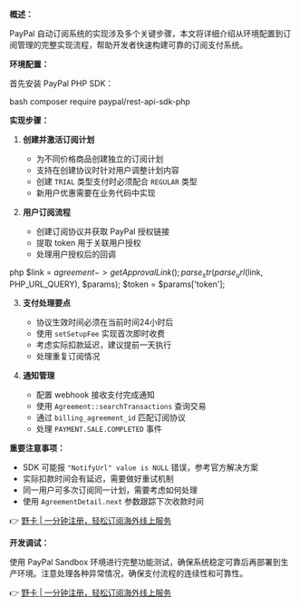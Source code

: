 **概述：**

PayPal 自动订阅系统的实现涉及多个关键步骤，本文将详细介绍从环境配置到订阅管理的完整实现流程，帮助开发者快速构建可靠的订阅支付系统。

**环境配置：**

首先安装 PayPal PHP SDK：

bash
composer require paypal/rest-api-sdk-php


**实现步骤：**

1. **创建并激活订阅计划**
   - 为不同价格商品创建独立的订阅计划
   - 支持在创建协议时针对用户调整计划内容
   - 创建 `TRIAL` 类型支付时必须配合 `REGULAR` 类型
   - 新用户优惠需要在业务代码中实现

2. **用户订阅流程**
   - 创建订阅协议并获取 PayPal 授权链接
   - 提取 token 用于关联用户授权
   - 处理用户授权后的回调

php
$link = $agreement->getApprovalLink();
parse_str(parse_url($link, PHP_URL_QUERY), $params);
$token = $params['token'];


3. **支付处理要点**
   - 协议生效时间必须在当前时间24小时后
   - 使用 `setSetupFee` 实现首次即时收费
   - 考虑实际扣款延迟，建议提前一天执行
   - 处理重复订阅情况

4. **通知管理**
   - 配置 webhook 接收支付完成通知
   - 使用 `Agreement::searchTransactions` 查询交易
   - 通过 `billing_agreement_id` 匹配订阅协议
   - 处理 `PAYMENT.SALE.COMPLETED` 事件

**重要注意事项：**

- SDK 可能报 `"NotifyUrl" value is NULL` 错误，参考官方解决方案
- 实际扣款时间会有延迟，需要做好重试机制
- 同一用户可多次订阅同一计划，需要考虑如何处理
- 使用 `AgreementDetail.next` 参数跟踪下次收款时间

👉 [野卡 | 一分钟注册，轻松订阅海外线上服务](https://bit.ly/bewildcard)

**开发调试：**

使用 PayPal Sandbox 环境进行完整功能测试，确保系统稳定可靠后再部署到生产环境。注意处理各种异常情况，确保支付流程的连续性和可靠性。

👉 [野卡 | 一分钟注册，轻松订阅海外线上服务](https://bit.ly/bewildcard)
